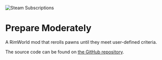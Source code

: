![Steam Subscriptions](https://img.shields.io/steam/subscriptions/2057362949?style=for-the-badge)

# Prepare Moderately

A RimWorld mod that rerolls pawns until they meet user-defined criteria.

The source code can be found on [the GitHub repository](https://github.com/Lakuna/RimWorld-Prepare-Moderately).
